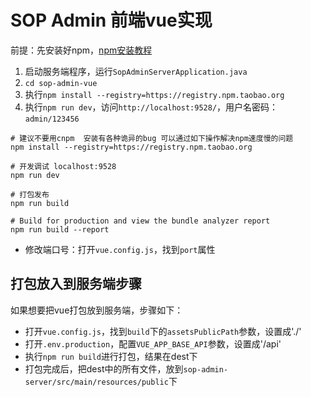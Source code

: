 # SOP Admin 前端vue实现

  前提：先安装好npm，[npm安装教程](https://blog.csdn.net/zhangwenwu2/article/details/52778521)

1. 启动服务端程序，运行`SopAdminServerApplication.java`
2. `cd sop-admin-vue`
3. 执行`npm install --registry=https://registry.npm.taobao.org`
4. 执行`npm run dev`，访问`http://localhost:9528/`，用户名密码：`admin/123456`

```
# 建议不要用cnpm  安装有各种诡异的bug 可以通过如下操作解决npm速度慢的问题
npm install --registry=https://registry.npm.taobao.org

# 开发调试 localhost:9528
npm run dev

# 打包发布
npm run build

# Build for production and view the bundle analyzer report
npm run build --report
```

- 修改端口号：打开`vue.config.js`，找到`port`属性

## 打包放入到服务端步骤

如果想要把vue打包放到服务端，步骤如下：

- 打开`vue.config.js`，找到`build`下的`assetsPublicPath`参数，设置成'./'
- 打开`.env.production`，配置`VUE_APP_BASE_API`参数，设置成'/api'
- 执行`npm run build`进行打包，结果在dest下
- 打包完成后，把dest中的所有文件，放到`sop-admin-server/src/main/resources/public`下